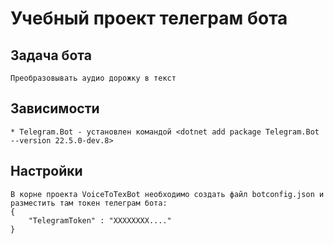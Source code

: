 # Учебный проект телеграм бота

## Задача бота

    Преобразовывать аудио дорожку в текст

## Зависимости

    * Telegram.Bot - установлен командой <dotnet add package Telegram.Bot --version 22.5.0-dev.8>

## Настройки

    В корне проекта VoiceToTexBot необходимо создать файл botconfig.json и разместить там токен телеграм бота:
    {
        "TelegramToken" : "XXXXXXXX...."
    }